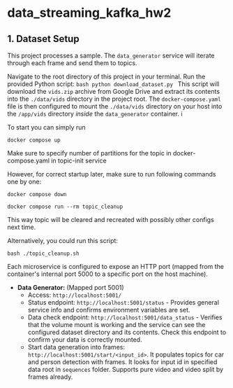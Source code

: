 # data_streaming_kafka_hw2


## 1. Dataset Setup

This project processes a sample. The `data_generator` service will iterate through each frame and send them to topics.

Navigate to the root directory of this project in your terminal. Run the provided Python script:
    ```bash
    python download_dataset.py
    ```
This script will download the `vids.zip` archive from Google Drive and extract its contents into the `./data/vids` directory in the project root. The `docker-compose.yaml` file is then configured to mount the `./data/vids` directory on your host into the `/app/vids` directory *inside* the `data_generator` container.
і


To start you can simply run 

```docker compose up```

Make sure to specify number of partitions for the topic in docker-compose.yaml in topic-init service

However, for correct startup later, make sure to run following commands one by one:

```docker compose down```

```docker compose run --rm topic_cleanup```

This way topic will be cleared and recreated with possibly other configs next time.

Alternatively, you could run this script:

```bash ./topic_cleanup.sh```


Each microservice is configured to expose an HTTP port (mapped from the container's internal port 5000 to a specific port on the host machine).

*   **Data Generator:**  (Mapped port 5001)
    *   Access: `http://localhost:5001/`
    *   Status endpoint: `http://localhost:5001/status` - Provides general service info and confirms environment variables are set.
    *   Data check endpoint: `http://localhost:5001/data_status` - Verifies that the volume mount is working and the service can see the configured dataset directory and its contents. Check this endpoint to confirm your data is correctly mounted.
    *   Start data generation into frames: `http://localhost:5001/start/<input_id>`. It populates topics for car and person detection with frames. It looks for input id in specified data root in `sequences` folder. Supports pure video and video split by frames already.
